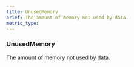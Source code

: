 ```yaml
---
title: UnusedMemory
brief: The amount of memory not used by data.
metric_type:
---
```

### UnusedMemory

The amount of memory not used by data.
